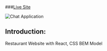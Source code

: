 ###[Live Site](https://gericht-rest.netlify.app/)

![Chat Application](https://i.ibb.co/bssm2yN/Restaurant-App.png)

## Introduction:
Restaurant Website with React, CSS BEM Model
